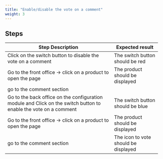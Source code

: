 ```yaml
---
title: "Enable/disable the vote on a comment"
weight: 3
---
```

## Steps
| Step Description | Expected result |
| ----- | ----- |
| Click on the switch button to disable the vote on a comment | The switch button should be red |
| Go to the front office -> click on a product to open the page | The product should be displayed |
| go to the comment section |  |
| Go to the back office on the configuration module and Click on the switch button to enable the vote on a comment | The switch button should be blue |
| Go to the front office -> click on a product to open the page | The product should be displayed |
| go to the comment section | The icon to vote should be displayed |
